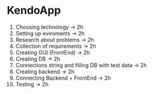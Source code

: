 # KendoApp
1. Choosing technology ->  2h
2. Setting up eviroments -> 2h
3. Research about problems -> 2h
4. Collection of requirements -> 2h
5. Creating GUI (FrontEnd) -> 2h
6. Creating DB -> 2h
7. Connections string and filling DB with test data -> 2h
8. Creating backend -> 2h
9. Connecting Backend + FrontEnd -> 2h
10. Testing -> 2h
